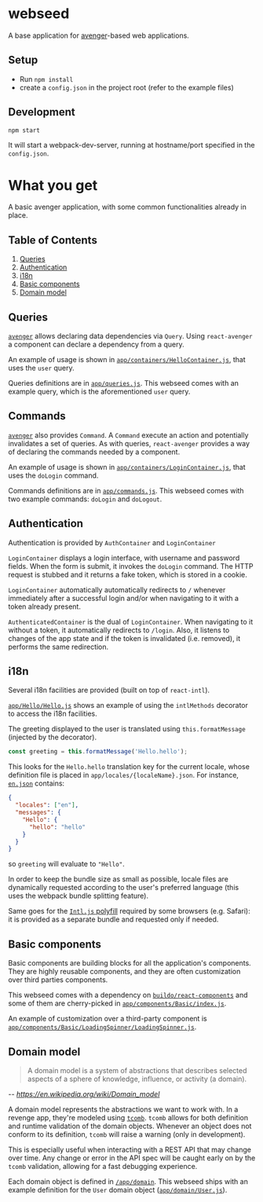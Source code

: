 # webseed
A base application for [avenger](http://github.com/buildo/avenger)-based web applications.

## Setup
- Run `npm install`
- create a `config.json` in the project root (refer to the example files)

## Development
```sh
npm start
```

It will start a webpack-dev-server, running at hostname/port specified in the `config.json`.

# What you get
A basic avenger application, with some common functionalities already in place.

## Table of Contents
1. [Queries](#queries)
2. [Authentication](#authentication)
3. [i18n](#i18n)
4. [Basic components](#basic-components)
5. [Domain model](#domain-model)

## Queries
[`avenger`](https://github.com/buildo/avenger) allows declaring data dependencies via `Query`.
Using `react-avenger` a component can declare a dependency from a query.

An example of usage is shown in [`app/containers/HelloContainer.js`](https://github.com/buildo/webseed/blob/master/src/app/containers/HelloContainer.js), that uses the `user` query.

Queries definitions are in [`app/queries.js`](https://github.com/buildo/webseed/blob/master/src/app/queries.js). This webseed comes with an example query, which is the aforementioned `user` query.

## Commands
[`avenger`](https://github.com/buildo/avenger) also provides `Command`. A `Command` execute an action and potentially invalidates a set of queries. As with queries, `react-avenger` provides a way of declaring the commands needed by a component.

An example of usage is shown in [`app/containers/LoginContainer.js`](https://github.com/buildo/webseed/blob/master/src/app/containers/LoginContainer.js), that uses the `doLogin` command.

Commands definitions are in [`app/commands.js`](https://github.com/buildo/webseed/blob/master/src/app/commands.js). This webseed comes with two example commands: `doLogin` and `doLogout`.

## Authentication
Authentication is provided by `AuthContainer` and `LoginContainer`

`LoginContainer` displays a login interface, with username and password fields. When the form is submit, it invokes the `doLogin` command. The HTTP request is stubbed and it returns a fake token, which is stored in a cookie.

`LoginContainer` automatically automatically redirects to `/` whenever immediately after a successful login and/or when navigating to it with a token already present.

`AuthenticatedContainer` is the dual of `LoginContainer`. When navigating to it without a token, it automatically redirects to `/login`. Also, it listens to changes of the app state and if the token is invalidated (i.e. removed), it performs the same redirection.

## i18n
Several i18n facilities are provided (built on top of `react-intl`).

[`app/Hello/Hello.js`](https://github.com/buildo/webseed/blob/master/src/app/components/Hello/Hello.js) shows an example of using the `intlMethods` decorator to access the i18n facilities.

The greeting displayed to the user is translated using `this.formatMessage` (injected by the decorator).

```js
const greeting = this.formatMessage('Hello.hello');
```

This looks for the `Hello.hello` translation key for the current locale, whose definition file is placed in `app/locales/{localeName}.json`. For instance, [`en.json`](https://github.com/buildo/webseed/blob/master/src/app/locales/en.json) contains:

```json
{
  "locales": ["en"],
  "messages": {
    "Hello": {
      "hello": "hello"
    }
  }
}
```

so `greeting` will evaluate to `"Hello"`.

In order to keep the bundle size as small as possible, locale files are dynamically requested according to the user's preferred language (this uses the webpack bundle splitting feature).

Same goes for the [`Intl.js` polyfill](https://github.com/andyearnshaw/Intl.js/) required by some browsers (e.g. Safari): it is provided as a separate bundle and requested only if needed.

## Basic components
Basic components are building blocks for all the application's components. They are highly reusable components, and they are often customization over third parties components.

This webseed comes with a dependency on [`buildo/react-components`](https://github.com/buildo/react-components) and some of them are cherry-picked in [`app/components/Basic/index.js`](https://github.com/buildo/webseed/blob/master/src/app/components/Basic/index.js).

An example of customization over a third-party component is [`app/components/Basic/LoadingSpinner/LoadingSpinner.js`](https://github.com/buildo/webseed/blob/master/src/app/components/Basic/LoadingSpinner/LoadingSpinner.js).

## Domain model
> A domain model is a system of abstractions that describes selected aspects of a sphere of knowledge, influence, or activity (a domain).

-- *https://en.wikipedia.org/wiki/Domain_model*

A domain model represents the abstractions we want to work with. In a revenge app, they're modeled using  [`tcomb`](https://github.com/gcanti/tcomb/).
`tcomb` allows for both definition and runtime validation of the domain objects. Whenever an object does not conform to its definition, `tcomb` will raise a warning (only in development).

This is especially useful when interacting with a REST API that may change over time. Any change or error in the API spec will be caught early on by the `tcomb` validation, allowing for a fast debugging experience.

Each domain object is defined in [`/app/domain`](https://github.com/buildo/revenge-webseed/tree/master/src/app/domain). This webseed ships with an example definition for the `User` domain object ([`app/domain/User.js`](https://github.com/buildo/revenge-webseed/tree/master/src/app/domain/User.js)).
